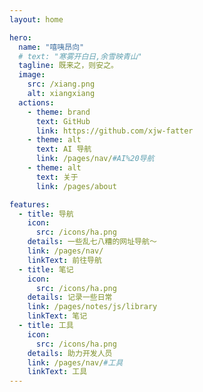 ```yaml
---
layout: home

hero:
  name: "嘻咦昂向"
  # text: "寒雾开白日,余雪映青山"
  tagline: 既来之，则安之。
  image:
    src: /xiang.png
    alt: xiangxiang
  actions:
    - theme: brand
      text: GitHub
      link: https://github.com/xjw-fatter
    - theme: alt
      text: AI 导航
      link: /pages/nav/#AI%20导航
    - theme: alt
      text: 关于
      link: /pages/about

features:
  - title: 导航
    icon:
      src: /icons/ha.png
    details: 一些乱七八糟的网址导航～
    link: /pages/nav/
    linkText: 前往导航
  - title: 笔记
    icon:
      src: /icons/ha.png
    details: 记录一些日常
    link: /pages/notes/js/library
    linkText: 笔记
  - title: 工具
    icon:
      src: /icons/ha.png
    details: 助力开发人员
    link: /pages/nav/#工具
    linkText: 工具
---
```


<confetti />

<VisitorPanel />